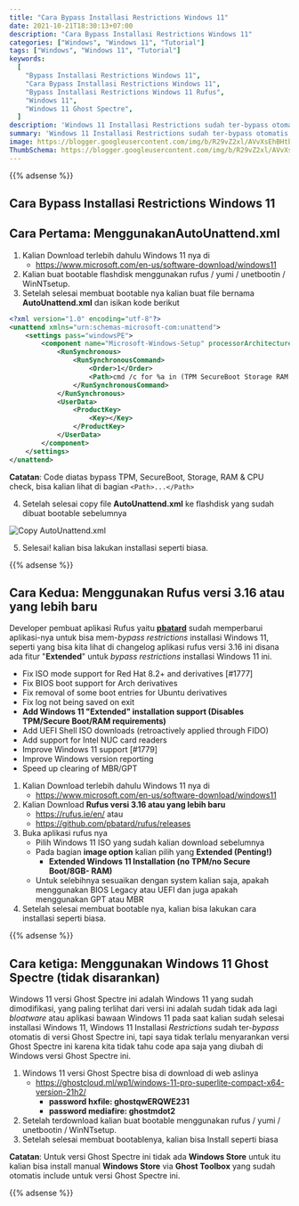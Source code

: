 ```yaml
---
title: "Cara Bypass Installasi Restrictions Windows 11"
date: 2021-10-21T18:30:13+07:00
description: "Cara Bypass Installasi Restrictions Windows 11"
categories: ["Windows", "Windows 11", "Tutorial"]
tags: ["Windows", "Windows 11", "Tutorial"]
keywords:
  [
    "Bypass Installasi Restrictions Windows 11",
    "Cara Bypass Installasi Restrictions Windows 11",
    "Bypass Installasi Restrictions Windows 11 Rufus",
    "Windows 11",
    "Windows 11 Ghost Spectre",
  ]
description: 'Windows 11 Installasi Restrictions sudah ter-bypass otomatis di versi Ghost Spectre ini, tapi saya tidak terlalu menyarankan versi Ghost Spectre ini karena kita tidak tahu code apa saja yang diubah di Windows versi Ghost Spectre ini.'
summary: 'Windows 11 Installasi Restrictions sudah ter-bypass otomatis di versi Ghost Spectre ini, tapi saya tidak terlalu menyarankan versi Ghost Spectre ini karena kita tidak tahu code apa saja yang diubah di Windows versi Ghost Spectre ini.'
image: https://blogger.googleusercontent.com/img/b/R29vZ2xl/AVvXsEhBHtbalLnHkYsI1w5DDQGDzMKf4vPuwdyj4dKtkGaqQaw9sF9vNffHJOcFGA3lb46CfzsSI9yCDZs4lZVI_s9ZcfF7cf8ee9UxzWtbuxGEV_bZZkH9QkeT4uVCd4_FFo1y80i12pffQ_M_02u5ASx8H_AJcrUWmYrMyK4jYEAuIRDHaUJKrZmYG9K3KWiU/s80-rw/windows11-logo.png
ThumbSchema: https://blogger.googleusercontent.com/img/b/R29vZ2xl/AVvXsEhBHtbalLnHkYsI1w5DDQGDzMKf4vPuwdyj4dKtkGaqQaw9sF9vNffHJOcFGA3lb46CfzsSI9yCDZs4lZVI_s9ZcfF7cf8ee9UxzWtbuxGEV_bZZkH9QkeT4uVCd4_FFo1y80i12pffQ_M_02u5ASx8H_AJcrUWmYrMyK4jYEAuIRDHaUJKrZmYG9K3KWiU/s0-rw/windows11-logo.png
---
```


{{% adsense %}}

## Cara Bypass Installasi Restrictions Windows 11

## Cara Pertama: MenggunakanAutoUnattend.xml

1. Kalian Download terlebih dahulu Windows 11 nya di
   - https://www.microsoft.com/en-us/software-download/windows11
2. Kalian buat bootable flashdisk menggunakan rufus / yumi / unetbootin / WinNTsetup.
3. Setelah selesai membuat bootable nya kalian buat file bernama **AutoUnattend.xml** dan isikan kode berikut

```xml
<?xml version="1.0" encoding="utf-8"?>
<unattend xmlns="urn:schemas-microsoft-com:unattend">
    <settings pass="windowsPE">
        <component name="Microsoft-Windows-Setup" processorArchitecture="amd64" publicKeyToken="31bf3856ad364e35" language="neutral" versionScope="nonSxS" xmlns:wcm="http://schemas.microsoft.com/WMIConfig/2002/State" xmlns:xsi="http://www.w3.org/2001/XMLSchema-instance">
            <RunSynchronous>
                <RunSynchronousCommand>
                    <Order>1</Order>
                    <Path>cmd /c for %a in (TPM SecureBoot Storage RAM CPU) do reg add HKLM\SYSTEM\Setup\LabConfig /t REG_DWORD /v Bypass%aCheck /d 1 /f</Path>
                </RunSynchronousCommand>
            </RunSynchronous>
            <UserData>
                <ProductKey>
                    <Key></Key>
                </ProductKey>
            </UserData>
        </component>
    </settings>
</unattend>
```

**Catatan**: Code diatas bypass TPM, SecureBoot, Storage, RAM & CPU check, bisa kalian lihat di bagian `<Path>...</Path>`

4. Setelah selesai copy file **AutoUnattend.xml** ke flashdisk yang sudah dibuat bootable sebelumnya

![Copy AutoUnattend.xml](https://blogger.googleusercontent.com/img/b/R29vZ2xl/AVvXsEgIaY99V-P4OvYGkK1S9aiGv6kOGBTr0J5sYVaVm0CKPR7rtSg5VTI5uBlBSdkrUVmW2y-HWODHgfv19bsQZLltb81ZWXrw204qLzSJmNpEeTpvXj861ZhxYvPLC62TqGqeR_MGriY47imZrpPuUJV2YZkAWztL_X4gJbbMKyEPC2FxszNpGr77mhsDk-bo/s0-rw/rmdhnreza.my.id-bypass-tpm-1.jpeg)

5. Selesai! kalian bisa lakukan installasi seperti biasa.

{{% adsense %}}

## Cara Kedua: Menggunakan Rufus versi 3.16 atau yang lebih baru

Developer pembuat aplikasi Rufus yaitu **[pbatard](https://github.com/pbatard)** sudah memperbarui aplikasi-nya untuk bisa mem-*bypass* *restrictions* installasi Windows 11, seperti yang bisa kita lihat di changelog aplikasi rufus versi 3.16 ini disana ada fitur "**Extended**" untuk *bypass restrictions* installasi Windows 11 ini.

- Fix ISO mode support for Red Hat 8.2+ and derivatives [#1777]
- Fix BIOS boot support for Arch derivatives
- Fix removal of some boot entries for Ubuntu derivatives
- Fix log not being saved on exit
- **Add Windows 11 "Extended" installation support (Disables TPM/Secure Boot/RAM requirements)**
- Add UEFI Shell ISO downloads (retroactively applied through FIDO)
- Add support for Intel NUC card readers
- Improve Windows 11 support [#1779]
- Improve Windows version reporting
- Speed up clearing of MBR/GPT

1. Kalian Download terlebih dahulu Windows 11 nya di
   - https://www.microsoft.com/en-us/software-download/windows11
2. Kalian Download **Rufus versi 3.16 atau yang lebih baru**
   - https://rufus.ie/en/ atau
   - https://github.com/pbatard/rufus/releases
3. Buka aplikasi rufus nya
   - Pilih Windows 11 ISO yang sudah kalian download sebelumnya
   - Pada bagian **image option** kalian pilih yang **Extended (Penting!)**
     - **Extended Windows 11 Installation (no TPM/no Secure Boot/8GB- RAM)**
   - Untuk selebihnya sesuaikan dengan system kalian saja, apakah menggunakan BIOS Legacy atau UEFI dan juga apakah menggunakan GPT atau MBR
4. Setelah selesai membuat bootable nya, kalian bisa lakukan cara installasi seperti biasa.

{{% adsense %}}

## Cara ketiga: Menggunakan Windows 11 Ghost Spectre (tidak disarankan)

Windows 11 versi Ghost Spectre ini adalah Windows 11 yang sudah dimodifikasi, yang paling terlihat dari versi ini adalah sudah tidak ada lagi *bloatware* atau aplikasi bawaan Windows 11 pada saat kalian sudah selesai installasi Windows 11, Windows 11 Installasi *Restrictions* sudah ter-*bypass* otomatis di versi Ghost Spectre ini, tapi saya tidak terlalu menyarankan versi Ghost Spectre ini karena kita tidak tahu code apa saja yang diubah di Windows versi Ghost Spectre ini.

1. Windows 11 versi Ghost Spectre bisa di download di web aslinya
   - https://ghostcloud.ml/wp1/windows-11-pro-superlite-compact-x64-version-21h2/
     - **password hxfile: ghostqwERQWE231**
     - **password mediafire: ghostmdot2**
2. Setelah terdownload kalian buat bootable menggunakan rufus / yumi / unetbootin / WinNTsetup.
3. Setelah selesai membuat bootablenya, kalian bisa Install seperti biasa

**Catatan**: Untuk versi Ghost Spectre ini tidak ada **Windows Store** untuk itu kalian bisa install manual **Windows Store** via **Ghost Toolbox** yang sudah otomatis include untuk versi Ghost Spectre ini.

{{% adsense %}}
